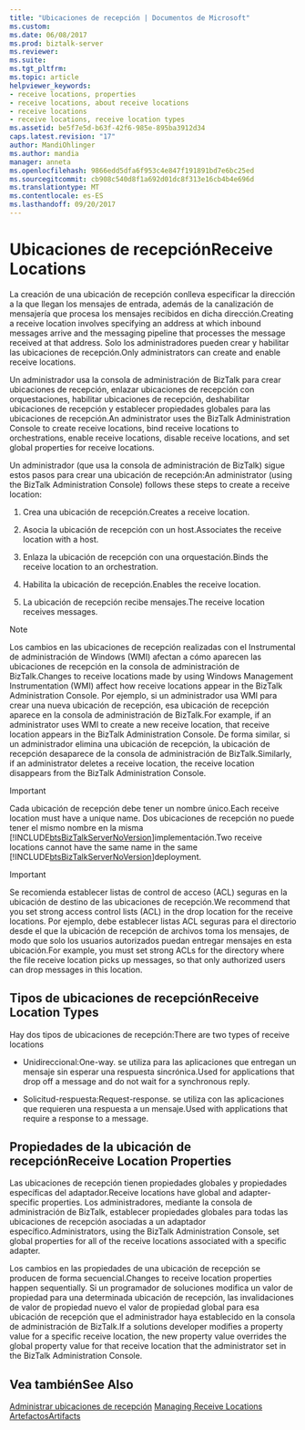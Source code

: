 ```yaml
---
title: "Ubicaciones de recepción | Documentos de Microsoft"
ms.custom: 
ms.date: 06/08/2017
ms.prod: biztalk-server
ms.reviewer: 
ms.suite: 
ms.tgt_pltfrm: 
ms.topic: article
helpviewer_keywords:
- receive locations, properties
- receive locations, about receive locations
- receive locations
- receive locations, receive location types
ms.assetid: be5f7e5d-b63f-42f6-985e-895ba3912d34
caps.latest.revision: "17"
author: MandiOhlinger
ms.author: mandia
manager: anneta
ms.openlocfilehash: 9866edd5dfa6f953c4e847f191891bd7e6bc25ed
ms.sourcegitcommit: cb908c540d8f1a692d01dc8f313e16cb4b4e696d
ms.translationtype: MT
ms.contentlocale: es-ES
ms.lasthandoff: 09/20/2017
---
```

# <a name="receive-locations"></a><span data-ttu-id="cf3b1-102">Ubicaciones de recepción</span><span class="sxs-lookup"><span data-stu-id="cf3b1-102">Receive Locations</span></span>
<span data-ttu-id="cf3b1-103">La creación de una ubicación de recepción conlleva especificar la dirección a la que llegan los mensajes de entrada, además de la canalización de mensajería que procesa los mensajes recibidos en dicha dirección.</span><span class="sxs-lookup"><span data-stu-id="cf3b1-103">Creating a receive location involves specifying an address at which inbound messages arrive and the messaging pipeline that processes the message received at that address.</span></span> <span data-ttu-id="cf3b1-104">Solo los administradores pueden crear y habilitar las ubicaciones de recepción.</span><span class="sxs-lookup"><span data-stu-id="cf3b1-104">Only administrators can create and enable receive locations.</span></span>  
  
 <span data-ttu-id="cf3b1-105">Un administrador usa la consola de administración de BizTalk para crear ubicaciones de recepción, enlazar ubicaciones de recepción con orquestaciones, habilitar ubicaciones de recepción, deshabilitar ubicaciones de recepción y establecer propiedades globales para las ubicaciones de recepción.</span><span class="sxs-lookup"><span data-stu-id="cf3b1-105">An administrator uses the BizTalk Administration Console to create receive locations, bind receive locations to orchestrations, enable receive locations, disable receive locations, and set global properties for receive locations.</span></span>  
  
 <span data-ttu-id="cf3b1-106">Un administrador (que usa la consola de administración de BizTalk) sigue estos pasos para crear una ubicación de recepción:</span><span class="sxs-lookup"><span data-stu-id="cf3b1-106">An administrator (using the BizTalk Administration Console) follows these steps to create a receive location:</span></span>  
  
1.  <span data-ttu-id="cf3b1-107">Crea una ubicación de recepción.</span><span class="sxs-lookup"><span data-stu-id="cf3b1-107">Creates a receive location.</span></span>  
  
2.  <span data-ttu-id="cf3b1-108">Asocia la ubicación de recepción con un host.</span><span class="sxs-lookup"><span data-stu-id="cf3b1-108">Associates the receive location with a host.</span></span>  
  
3.  <span data-ttu-id="cf3b1-109">Enlaza la ubicación de recepción con una orquestación.</span><span class="sxs-lookup"><span data-stu-id="cf3b1-109">Binds the receive location to an orchestration.</span></span>  
  
4.  <span data-ttu-id="cf3b1-110">Habilita la ubicación de recepción.</span><span class="sxs-lookup"><span data-stu-id="cf3b1-110">Enables the receive location.</span></span>  
  
5.  <span data-ttu-id="cf3b1-111">La ubicación de recepción recibe mensajes.</span><span class="sxs-lookup"><span data-stu-id="cf3b1-111">The receive location receives messages.</span></span>  
  
> [!NOTE]
>  <span data-ttu-id="cf3b1-112">Los cambios en las ubicaciones de recepción realizadas con el Instrumental de administración de Windows (WMI) afectan a cómo aparecen las ubicaciones de recepción en la consola de administración de BizTalk.</span><span class="sxs-lookup"><span data-stu-id="cf3b1-112">Changes to receive locations made by using Windows Management Instrumentation (WMI) affect how receive locations appear in the BizTalk Administration Console.</span></span> <span data-ttu-id="cf3b1-113">Por ejemplo, si un administrador usa WMI para crear una nueva ubicación de recepción, esa ubicación de recepción aparece en la consola de administración de BizTalk.</span><span class="sxs-lookup"><span data-stu-id="cf3b1-113">For example, if an administrator uses WMI to create a new receive location, that receive location appears in the BizTalk Administration Console.</span></span> <span data-ttu-id="cf3b1-114">De forma similar, si un administrador elimina una ubicación de recepción, la ubicación de recepción desaparece de la consola de administración de BizTalk.</span><span class="sxs-lookup"><span data-stu-id="cf3b1-114">Similarly, if an administrator deletes a receive location, the receive location disappears from the BizTalk Administration Console.</span></span>  
  
> [!IMPORTANT]
>  <span data-ttu-id="cf3b1-115">Cada ubicación de recepción debe tener un nombre único.</span><span class="sxs-lookup"><span data-stu-id="cf3b1-115">Each receive location must have a unique name.</span></span> <span data-ttu-id="cf3b1-116">Dos ubicaciones de recepción no puede tener el mismo nombre en la misma [!INCLUDE[btsBizTalkServerNoVersion](../includes/btsbiztalkservernoversion-md.md)]implementación.</span><span class="sxs-lookup"><span data-stu-id="cf3b1-116">Two receive locations cannot have the same name in the same [!INCLUDE[btsBizTalkServerNoVersion](../includes/btsbiztalkservernoversion-md.md)]deployment.</span></span>  
  
> [!IMPORTANT]
>  <span data-ttu-id="cf3b1-117">Se recomienda establecer listas de control de acceso (ACL) seguras en la ubicación de destino de las ubicaciones de recepción.</span><span class="sxs-lookup"><span data-stu-id="cf3b1-117">We recommend that you set strong access control lists (ACL) in the drop location for the receive locations.</span></span> <span data-ttu-id="cf3b1-118">Por ejemplo, debe establecer listas ACL seguras para el directorio desde el que la ubicación de recepción de archivos toma los mensajes, de modo que solo los usuarios autorizados puedan entregar mensajes en esta ubicación.</span><span class="sxs-lookup"><span data-stu-id="cf3b1-118">For example, you must set strong ACLs for the directory where the file receive location picks up messages, so that only authorized users can drop messages in this location.</span></span>  
  
## <a name="receive-location-types"></a><span data-ttu-id="cf3b1-119">Tipos de ubicaciones de recepción</span><span class="sxs-lookup"><span data-stu-id="cf3b1-119">Receive Location Types</span></span>  
 <span data-ttu-id="cf3b1-120">Hay dos tipos de ubicaciones de recepción:</span><span class="sxs-lookup"><span data-stu-id="cf3b1-120">There are two types of receive locations</span></span>  
  
-   <span data-ttu-id="cf3b1-121">Unidireccional:</span><span class="sxs-lookup"><span data-stu-id="cf3b1-121">One-way.</span></span> <span data-ttu-id="cf3b1-122">se utiliza para las aplicaciones que entregan un mensaje sin esperar una respuesta sincrónica.</span><span class="sxs-lookup"><span data-stu-id="cf3b1-122">Used for applications that drop off a message and do not wait for a synchronous reply.</span></span>  
  
-   <span data-ttu-id="cf3b1-123">Solicitud-respuesta:</span><span class="sxs-lookup"><span data-stu-id="cf3b1-123">Request-response.</span></span> <span data-ttu-id="cf3b1-124">se utiliza con las aplicaciones que requieren una respuesta a un mensaje.</span><span class="sxs-lookup"><span data-stu-id="cf3b1-124">Used with applications that require a response to a message.</span></span>  
  
## <a name="receive-location-properties"></a><span data-ttu-id="cf3b1-125">Propiedades de la ubicación de recepción</span><span class="sxs-lookup"><span data-stu-id="cf3b1-125">Receive Location Properties</span></span>  
 <span data-ttu-id="cf3b1-126">Las ubicaciones de recepción tienen propiedades globales y propiedades específicas del adaptador.</span><span class="sxs-lookup"><span data-stu-id="cf3b1-126">Receive locations have global and adapter-specific properties.</span></span> <span data-ttu-id="cf3b1-127">Los administradores, mediante la consola de administración de BizTalk, establecer propiedades globales para todas las ubicaciones de recepción asociadas a un adaptador específico.</span><span class="sxs-lookup"><span data-stu-id="cf3b1-127">Administrators, using the BizTalk Administration Console, set global properties for all of the receive locations associated with a specific adapter.</span></span>  
  
 <span data-ttu-id="cf3b1-128">Los cambios en las propiedades de una ubicación de recepción se producen de forma secuencial.</span><span class="sxs-lookup"><span data-stu-id="cf3b1-128">Changes to receive location properties happen sequentially.</span></span> <span data-ttu-id="cf3b1-129">Si un programador de soluciones modifica un valor de propiedad para una determinada ubicación de recepción, las invalidaciones de valor de propiedad nuevo el valor de propiedad global para esa ubicación de recepción que el administrador haya establecido en la consola de administración de BizTalk.</span><span class="sxs-lookup"><span data-stu-id="cf3b1-129">If a solutions developer modifies a property value for a specific receive location, the new property value overrides the global property value for that receive location that the administrator set in the BizTalk Administration Console.</span></span>  
  
## <a name="see-also"></a><span data-ttu-id="cf3b1-130">Vea también</span><span class="sxs-lookup"><span data-stu-id="cf3b1-130">See Also</span></span>  
 <span data-ttu-id="cf3b1-131">[Administrar ubicaciones de recepción](../core/managing-receive-locations.md) </span><span class="sxs-lookup"><span data-stu-id="cf3b1-131">[Managing Receive Locations](../core/managing-receive-locations.md) </span></span>  
 [<span data-ttu-id="cf3b1-132">Artefactos</span><span class="sxs-lookup"><span data-stu-id="cf3b1-132">Artifacts</span></span>](../core/artifacts.md)